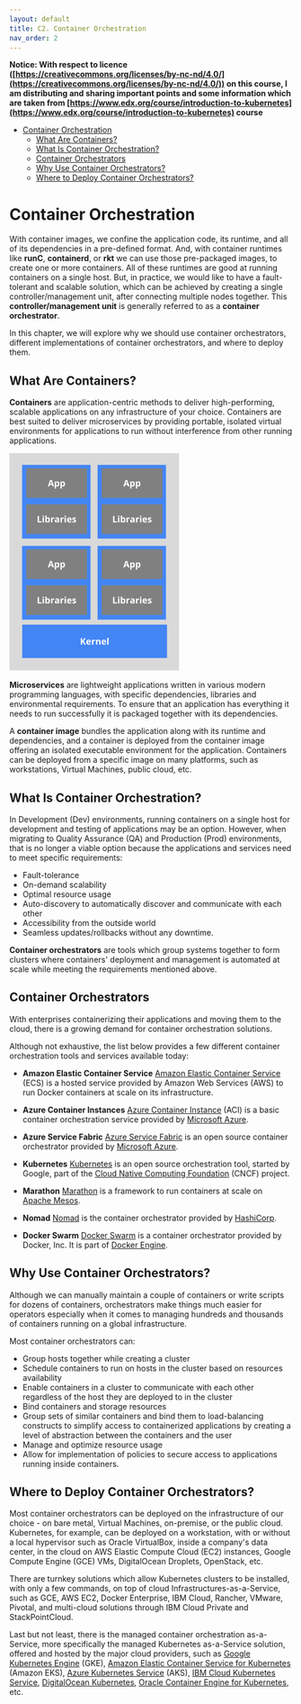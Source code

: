 ```yaml
---
layout: default
title: C2. Container Orchestration
nav_order: 2
---
```


__Notice: With respect to licence ([https://creativecommons.org/licenses/by-nc-nd/4.0/](https://creativecommons.org/licenses/by-nc-nd/4.0/)) on this course, I am distributing and sharing important points and some information which  are taken from [https://www.edx.org/course/introduction-to-kubernetes](https://www.edx.org/course/introduction-to-kubernetes) course__

- [Container Orchestration](#container-orchestration)
  - [What Are Containers?](#what-are-containers)
  - [What Is Container Orchestration?](#what-is-container-orchestration)
  - [Container Orchestrators](#container-orchestrators)
  - [Why Use Container Orchestrators?](#why-use-container-orchestrators)
  - [Where to Deploy Container Orchestrators?](#where-to-deploy-container-orchestrators)

# Container Orchestration

With container images, we confine the application code, its runtime, and all of its dependencies in a pre-defined format. And, with container runtimes like __runC__, __containerd__, or __rkt__ we can use those pre-packaged images, to create one or more containers. All of these runtimes are good at running containers on a single host. But, in practice, we would like to have a fault-tolerant and scalable solution, which can be achieved by creating a single controller/management unit, after connecting multiple nodes together. This __controller/management unit__ is generally referred to as a __container orchestrator__. 

In this chapter, we will explore why we should use container orchestrators, different implementations of container orchestrators, and where to deploy them.



## What Are Containers?

__Containers__ are application-centric methods to deliver high-performing, scalable applications on any infrastructure of your choice. Containers are best suited to deliver microservices by providing portable, isolated virtual environments for applications to run without interference from other running applications.

![Containers](/assets/images/intro-kubernetes/container.png)

__Microservices__ are lightweight applications written in various modern programming languages, with specific dependencies, libraries and environmental requirements. To ensure that an application has everything it needs to run successfully it is packaged together with its dependencies.

A __container image__ bundles the application along with its runtime and dependencies, and a container is deployed from the container image offering an isolated executable environment for the application. Containers can be deployed from a specific image on many platforms, such as workstations, Virtual Machines, public cloud, etc.


## What Is Container Orchestration?

In Development (Dev) environments, running containers on a single host for development and testing of applications may be an option. However, when migrating to Quality Assurance (QA) and Production (Prod) environments, that is no longer a viable option because the applications and services need to meet specific requirements:

- Fault-tolerance
- On-demand scalability
- Optimal resource usage
- Auto-discovery to automatically discover and communicate with each other
- Accessibility from the outside world
- Seamless updates/rollbacks without any downtime.

__Container orchestrators__ are tools which group systems together to form clusters where containers' deployment and management is automated at scale while meeting the requirements mentioned above.

## Container Orchestrators


With enterprises containerizing their applications and moving them to the cloud, there is a growing demand for container orchestration solutions.

Although not exhaustive, the list below provides a few different container orchestration tools and services available today:

- __Amazon Elastic Container Service__
    [Amazon Elastic Container Service](https://aws.amazon.com/ecs/) (ECS) is a hosted service provided by Amazon Web Services (AWS) to run Docker containers at scale on its infrastructure.

- __Azure Container Instances__
    [Azure Container Instance](https://azure.microsoft.com/en-us/services/container-instances/) (ACI) is a basic container orchestration service provided by [Microsoft Azure](https://azure.microsoft.com/en-us/).

- __Azure Service Fabric__
    [Azure Service Fabric](https://azure.microsoft.com/en-us/services/service-fabric/) is an open source container orchestrator provided by [Microsoft Azure](https://azure.microsoft.com/en-us/).

- __Kubernetes__
    [Kubernetes](https://kubernetes.io/) is an open source orchestration tool, started by Google, part of the [Cloud Native Computing Foundation](https://www.cncf.io/) (CNCF) project.

- __Marathon__
   [Marathon](https://mesosphere.github.io/marathon/) is a framework to run containers at scale on [Apache Mesos](https://mesos.apache.org/).

- __Nomad__
    [Nomad](https://www.nomadproject.io/) is the container orchestrator provided by [HashiCorp](https://www.hashicorp.com/).

- __Docker Swarm__
    [Docker Swarm](https://docs.docker.com/engine/swarm/) is a container orchestrator provided by Docker, Inc. It is part of [Docker Engine](https://docs.docker.com/engine/).


## Why Use Container Orchestrators?

Although we can manually maintain a couple of containers or write scripts for dozens of containers, orchestrators make things much easier for operators especially when it comes to managing hundreds and thousands of containers running on a global infrastructure.

Most container orchestrators can:
- Group hosts together while creating a cluster
- Schedule containers to run on hosts in the cluster based on resources availability
- Enable containers in a cluster to communicate with each other regardless of the host they are deployed to in the cluster
- Bind containers and storage resources
- Group sets of similar containers and bind them to load-balancing constructs to simplify access to containerized applications by creating a level of abstraction between the containers and the user
- Manage and optimize resource usage
- Allow for implementation of policies to secure access to applications running inside containers.


## Where to Deploy Container Orchestrators?

Most container orchestrators can be deployed on the infrastructure of our choice - on bare metal, Virtual Machines, on-premise, or the public cloud. Kubernetes, for example, can be deployed on a workstation, with or without a local hypervisor such as Oracle VirtualBox, inside a company's data center, in the cloud on AWS Elastic Compute Cloud (EC2) instances, Google Compute Engine (GCE) VMs, DigitalOcean Droplets, OpenStack, etc.

There are turnkey solutions which allow Kubernetes clusters to be installed, with only a few commands, on top of cloud Infrastructures-as-a-Service, such as GCE, AWS EC2, Docker Enterprise, IBM Cloud, Rancher, VMware, Pivotal, and multi-cloud solutions through IBM Cloud Private and StackPointCloud.

Last but not least, there is the managed container orchestration as-a-Service, more specifically the managed Kubernetes as-a-Service solution, offered and hosted by the major cloud providers, such as [Google Kubernetes Engine](https://cloud.google.com/kubernetes-engine/) (GKE), [Amazon Elastic Container Service for Kubernetes](https://aws.amazon.com/eks/) (Amazon EKS), [Azure Kubernetes Service](https://azure.microsoft.com/en-us/services/kubernetes-service/) (AKS), [IBM Cloud Kubernetes Service](https://www.ibm.com/cloud/container-service), [DigitalOcean Kubernetes](https://www.digitalocean.com/products/kubernetes/), [Oracle Container Engine for Kubernetes](https://cloud.oracle.com/containers/kubernetes-engine), etc. 